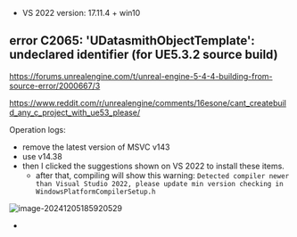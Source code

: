 - VS 2022 version: 17.11.4 + win10



## error C2065: 'UDatasmithObjectTemplate': undeclared identifier (for UE5.3.2 source build)

https://forums.unrealengine.com/t/unreal-engine-5-4-4-building-from-source-error/2000667/3

https://www.reddit.com/r/unrealengine/comments/16esone/cant_createbuild_any_c_project_with_ue53_please/

Operation logs:

- remove the latest version of MSVC v143
- use v14.38
- then I clicked the suggestions shown on VS 2022 to install these items.
  - after that, compiling will show this warning: `Detected compiler newer than Visual Studio 2022, please update min version checking in WindowsPlatformCompilerSetup.h` 

![image-20241205185920529](.\issues.assets\image-20241205185920529.png)

- 


